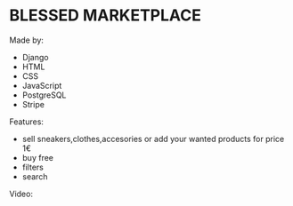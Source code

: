 # BLESSED MARKETPLACE

Made by:

- Django
- HTML
- CSS
- JavaScript
- PostgreSQL
- Stripe

Features:

- sell sneakers,clothes,accesories or add your  wanted products for price 1€
- buy free
- filters
- search

Video: